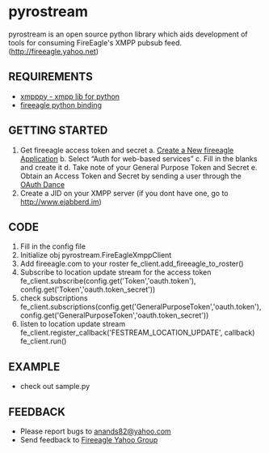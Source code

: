 # pyrostream

pyrostream is an open source python library which aids development of tools for consuming FireEagle's XMPP pubsub feed.
(http://fireeagle.yahoo.net)

## REQUIREMENTS
- [xmpppy - xmpp lib for python](http://xmpppy.sourceforge.net)
- [fireeagle python binding](http://fireeagle.yahoo.net/developer/code/python)

## GETTING STARTED
1. Get fireeagle access token and secret
  a. [Create a New fireeagle Application](http://fireeagle.yahoo.net/developer/create)
  b. Select “Auth for web-based services”
  c. Fill in the blanks and create it
  d. Take note of your General Purpose Token and Secret
  e. Obtain an Access Token and Secret by sending a user through the [OAuth Dance](http://fireeagle.yahoo.net/developer/documentation/web_auth)
2. Create a JID on your XMPP server (if you dont have one, go to http://www.ejabberd.im)

## CODE
1. Fill in the config file
2. Initialize obj pyrostream.FireEagleXmppClient
3. Add fireeagle.com to your roster
    fe_client.add_fireeagle_to_roster()
4. Subscribe to location update stream for the access token
    fe_client.subscribe(config.get('Token','oauth.token'), config.get('Token','oauth.token_secret'))
5. check subscriptions
    fe_client.subscriptions(config.get('GeneralPurposeToken','oauth.token'), config.get('GeneralPurposeToken','oauth.token_secret'))
6. listen to location update stream
    fe_client.register_callback('FESTREAM_LOCATION_UPDATE', callback)
    fe_client.run()

## EXAMPLE
* check out sample.py

## FEEDBACK
* Please report bugs to anands82@yahoo.com
* Send feedback to [Fireeagle Yahoo Group](http://tech.groups.yahoo.com/group/fireeagle)
